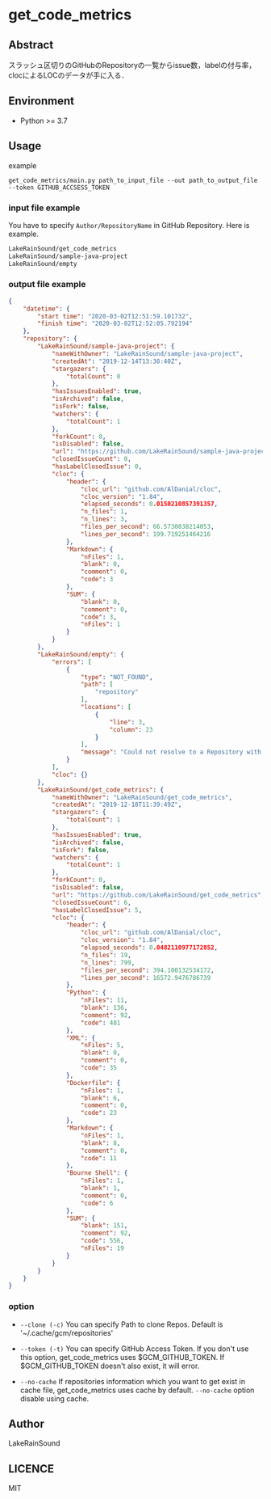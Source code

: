 # get_code_metrics

## Abstract

スラッシュ区切りのGitHubのRepositoryの一覧からissue数，labelの付与率，clocによるLOCのデータが手に入る．

## Environment

- Python >= 3.7

## Usage
example
```shell script
get_code_metrics/main.py path_to_input_file --out path_to_output_file --token GITHUB_ACCSESS_TOKEN
```

### input file example
You have to specify `Author/RepositoryName` in GitHub Repository. Here is example.
```input.txt
LakeRainSound/get_code_metrics
LakeRainSound/sample-java-project
LakeRainSound/empty
```

### output file example
```output.json
{
    "datetime": {
        "start time": "2020-03-02T12:51:59.101732",
        "finish time": "2020-03-02T12:52:05.792194"
    },
    "repository": {
        "LakeRainSound/sample-java-project": {
            "nameWithOwner": "LakeRainSound/sample-java-project",
            "createdAt": "2019-12-14T13:38:40Z",
            "stargazers": {
                "totalCount": 0
            },
            "hasIssuesEnabled": true,
            "isArchived": false,
            "isFork": false,
            "watchers": {
                "totalCount": 1
            },
            "forkCount": 0,
            "isDisabled": false,
            "url": "https://github.com/LakeRainSound/sample-java-project",
            "closedIssueCount": 0,
            "hasLabelClosedIssue": 0,
            "cloc": {
                "header": {
                    "cloc_url": "github.com/AlDanial/cloc",
                    "cloc_version": "1.84",
                    "elapsed_seconds": 0.0150210857391357,
                    "n_files": 1,
                    "n_lines": 3,
                    "files_per_second": 66.5730838214053,
                    "lines_per_second": 199.719251464216
                },
                "Markdown": {
                    "nFiles": 1,
                    "blank": 0,
                    "comment": 0,
                    "code": 3
                },
                "SUM": {
                    "blank": 0,
                    "comment": 0,
                    "code": 3,
                    "nFiles": 1
                }
            }
        },
        "LakeRainSound/empty": {
            "errors": [
                {
                    "type": "NOT_FOUND",
                    "path": [
                        "repository"
                    ],
                    "locations": [
                        {
                            "line": 3,
                            "column": 23
                        }
                    ],
                    "message": "Could not resolve to a Repository with the name 'empty'."
                }
            ],
            "cloc": {}
        },
        "LakeRainSound/get_code_metrics": {
            "nameWithOwner": "LakeRainSound/get_code_metrics",
            "createdAt": "2019-12-18T11:39:49Z",
            "stargazers": {
                "totalCount": 1
            },
            "hasIssuesEnabled": true,
            "isArchived": false,
            "isFork": false,
            "watchers": {
                "totalCount": 1
            },
            "forkCount": 0,
            "isDisabled": false,
            "url": "https://github.com/LakeRainSound/get_code_metrics",
            "closedIssueCount": 6,
            "hasLabelClosedIssue": 5,
            "cloc": {
                "header": {
                    "cloc_url": "github.com/AlDanial/cloc",
                    "cloc_version": "1.84",
                    "elapsed_seconds": 0.0482110977172852,
                    "n_files": 19,
                    "n_lines": 799,
                    "files_per_second": 394.100132534172,
                    "lines_per_second": 16572.9476786739
                },
                "Python": {
                    "nFiles": 11,
                    "blank": 136,
                    "comment": 92,
                    "code": 481
                },
                "XML": {
                    "nFiles": 5,
                    "blank": 0,
                    "comment": 0,
                    "code": 35
                },
                "Dockerfile": {
                    "nFiles": 1,
                    "blank": 6,
                    "comment": 0,
                    "code": 23
                },
                "Markdown": {
                    "nFiles": 1,
                    "blank": 8,
                    "comment": 0,
                    "code": 11
                },
                "Bourne Shell": {
                    "nFiles": 1,
                    "blank": 1,
                    "comment": 0,
                    "code": 6
                },
                "SUM": {
                    "blank": 151,
                    "comment": 92,
                    "code": 556,
                    "nFiles": 19
                }
            }
        }
    }
}
```

### option
- `--clone (-c)`
You can specify Path to clone Repos.
Default is '~/.cache/gcm/repositories'

- `--token (-t)`
You can specify GitHub Access Token.
If you don't use this option, get_code_metrics uses $GCM_GITHUB_TOKEN. If $GCM_GITHUB_TOKEN doesn't also exist, it will error.

- `--no-cache`
If repositories information which you want to get exist in cache file, get_code_metrics uses cache by default.
`--no-cache` option disable using cache. 


## Author

LakeRainSound

## LICENCE
MIT